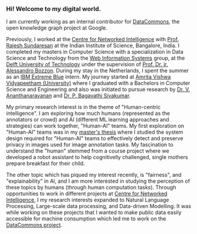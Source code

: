 ###    Hi! Welcome to my digital world.

I am currently working as an internal contributor for [DataCommons](https://datacommons.org), the open knowledge graph project at Google. 

Previously, I worked at the [Centre for Networked Intelligence](https://cni.iisc.ac.in/) with [Prof. Rajesh Sundaresan](https://eecs.iisc.ac.in/people/rajesh-sundaresan/) at the Indian Institute of Science, Bangalore, India. I completed my masters in Computer Science with a specialization in Data Science and Technology from the [Web Information Systems](https://www.tudelft.nl/ewi/over-de-faculteit/afdelingen/software-technology/web-information-systems/) group, at the [Delft University of Technology](https://www.tudelft.nl/en/) under the supervision of [Prof. Dr. ir. Alessandro Bozzon](https://www.alessandrobozzon.com/). During my stay in the Netherlands, I spent the summer as an [IBM Extreme Blue](https://www.ibm.com/employment/extremeblue/) intern. My journey started at [Amrita Vishwa Vidyapeetham (University)](https://amrita.edu) where I graduated with a Bachelors in Computer Science and Engineering and also was initiated to pursue research by [Dr. V. Ananthanarayanan](https://amrita.edu/faculty/v-ananthanarayanan/) and [Dr. P. Bagavathi Sivakumar](https://amrita.edu/faculty/pbsk/).

My primary research interest is in the theme of "Human-centric intelligence". I am exploring how much humans (represented as the annotators or crowd) and AI (different ML learning approaches and strategies) can work together, "Human-AI" teams. My first exploration on "Human-AI" teams was in my [master's thesis](https://repository.tudelft.nl/islandora/object/uuid:30846529-9080-4945-8502-dc962ec00bf3) where I studied the system design required for "Human-AI" teams to effectively detect and preserve privacy in images used for image annotation tasks. My fascination to understand the "human" stemmed from a course project where we developed a robot assistant to help cognitivelly challenged, single mothers prepare breakfast for their child.

The other topic which has piqued my interest recently, is "fairness", and "explainability" in AI, and I am more interested in studying the perception of these topics by humans (through human computation tasks). Through opportunities to work in different projects at [Centre for Networked Intelligence](https://cni.iisc.ac.in/), I my research interests expanded to Natural Language Processing, Large-scale data processing, and Data-driven Modelling. It was while working on these projects that I wanted to make public data easily accessible for machine consumption which led me to work on the [DataCommons project](https://datacommons.org).

